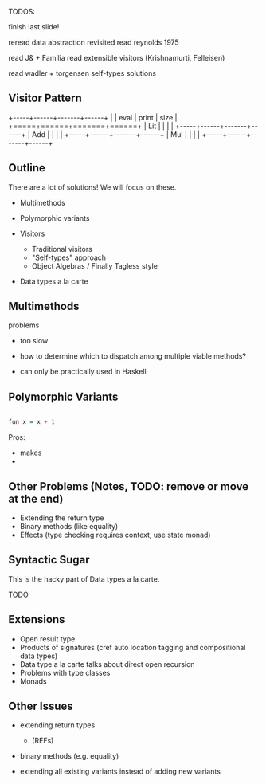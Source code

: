 TODOS:

finish last slide!

reread data abstraction revisited
read reynolds 1975

read J& + Familia
read extensible visitors (Krishnamurti, Felleisen)

read wadler + torgensen self-types solutions

## Visitor Pattern

+-----+------+-------+------+
|     | eval | print | size |
+=====+======+=======+======+
| Lit |      |       |      |
+-----+------+-------+------+
| Add |      |       |      |
+-----+------+-------+------+
| Mul |      |       |      |
+-----+------+-------+------+


## Outline

There are a lot of solutions! We will focus on these.

* Multimethods

* Polymorphic variants

* Visitors 
    * Traditional visitors
    * "Self-types" approach
    * Object Algebras / Finally Tagless style

* Data types a la carte

## Multimethods

problems

* too slow
* how to determine which to dispatch among multiple viable methods?

* can only be practically used in Haskell


## Polymorphic Variants

```Haskell

fun x = x + 1

```

Pros:

- makes 
-


## Other Problems (Notes, TODO: remove or move at the end)

* Extending the return type
* Binary methods (like equality)
* Effects (type checking requires context, use state monad)


## Syntactic Sugar

This is the hacky part of Data types a la carte.

TODO


## Extensions

* Open result type
* Products of signatures (cref auto location tagging and compositional data types)
* Data type a la carte talks about direct open recursion
* Problems with type classes
* Monads


## Other Issues

* extending return types
    * (REFs)
    
* binary methods (e.g. equality)

* extending all existing variants instead of adding new variants
